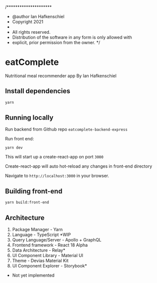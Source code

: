 /*********************
 * @author Ian Hafkenschiel
 * Copyright 2021
 *
 * All rights reserved.
 * Distribution of the software in any form is only allowed with
 * explicit, prior permission from the owner.
 */

# eatComplete
Nutritional meal recommender app
By Ian Hafkenschiel

## Install dependencies

```sh
yarn
```

## Running locally

Run backend from Github repo `eatcomplete-backend-express`

Run front end:
```
yarn dev
```

This will start up a create-react-app on port `3000`

Create-react-app will auto hot-reload any changes in front-end directory

Navigate to `http://localhost:3000` in your browser.

## Building front-end

```sh
yarn build:front-end
```

## Architecture

1. Package Manager - Yarn
2. Language - TypeScript *WIP
3. Query Language/Server - Apollo + GraphQL
4. Frontend framework - React 18 Alpha
5. Data Architecture - Relay*
6. UI Component Library - Material UI
7. Theme - Devias Material Kit
8. UI Component Explorer - Storybook*

* Not yet implemented